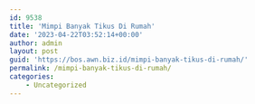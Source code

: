 ```yaml
---
id: 9538
title: 'Mimpi Banyak Tikus Di Rumah'
date: '2023-04-22T03:52:14+00:00'
author: admin
layout: post
guid: 'https://bos.awn.biz.id/mimpi-banyak-tikus-di-rumah/'
permalink: /mimpi-banyak-tikus-di-rumah/
categories:
    - Uncategorized
---
```


